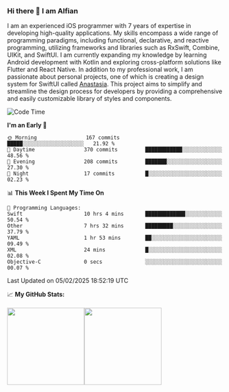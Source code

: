 ### Hi there 👋 I am Alfian
I am an experienced iOS programmer with 7 years of expertise in developing high-quality applications. My skills encompass a wide range of programming paradigms, including functional, declarative, and reactive programming, utilizing frameworks and libraries such as RxSwift, Combine, UIKit, and SwiftUI. I am currently expanding my knowledge by learning Android development with Kotlin and exploring cross-platform solutions like Flutter and React Native. In addition to my professional work, I am passionate about personal projects, one of which is creating a design system for SwiftUI called [Anastasia](https://github.com/alfian0/Anastasia). This project aims to simplify and streamline the design process for developers by providing a comprehensive and easily customizable library of styles and components.

<!--START_SECTION:waka-->
![Code Time](http://img.shields.io/badge/Code%20Time-460%20hrs%206%20mins-blue)

**I'm an Early 🐤** 

```text
🌞 Morning                167 commits         █████░░░░░░░░░░░░░░░░░░░░   21.92 % 
🌆 Daytime                370 commits         ████████████░░░░░░░░░░░░░   48.56 % 
🌃 Evening                208 commits         ███████░░░░░░░░░░░░░░░░░░   27.30 % 
🌙 Night                  17 commits          █░░░░░░░░░░░░░░░░░░░░░░░░   02.23 % 
```


📊 **This Week I Spent My Time On** 

```text
💬 Programming Languages: 
Swift                    10 hrs 4 mins       █████████████░░░░░░░░░░░░   50.54 % 
Other                    7 hrs 32 mins       █████████░░░░░░░░░░░░░░░░   37.79 % 
YAML                     1 hr 53 mins        ██░░░░░░░░░░░░░░░░░░░░░░░   09.49 % 
XML                      24 mins             █░░░░░░░░░░░░░░░░░░░░░░░░   02.08 % 
Objective-C              0 secs              ░░░░░░░░░░░░░░░░░░░░░░░░░   00.07 % 
```


 Last Updated on 05/02/2025 18:52:19 UTC
<!--END_SECTION:waka-->

<div>📈 <strong>My GitHub Stats:</strong></div>
</br>
<div style="display:flex;">
 <img height="180em" src="https://github-readme-stats.vercel.app/api?username=alfian0&theme=light&hide_border=false&include_all_commits=false&count_private=false" />
 <img height="180em" src="https://github-readme-stats.vercel.app/api/top-langs/?username=alfian0&theme=light&hide_border=false&include_all_commits=false&count_private=false&layout=compact" />
</div>

[linkedin]: https://linkedin.com/in/alfian0
[instagram]: https://www.instagram.com/_alfian0_/
[medium]: https://medium.com/@alpiopio
